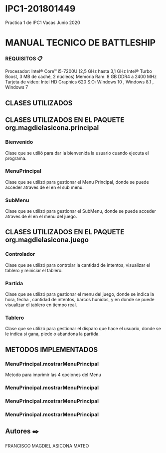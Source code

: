 # IPC1-201801449
Practica 1 de IPC1 Vacas Junio 2020
# MANUAL TECNICO DE BATTLESHIP




### REQUISITOS 📋
Procesador: Intel® Core™ i5-7200U (2,5 GHz hasta 3,1 GHz Intel® Turbo Boost, 3 MB de caché, 2 núcleos)
Memoria Ram: 8 GB DDR4 a 2400 MHz
Tarjeta de video: Intel HD Graphics 620
S.O:  Windows 10 , Windows 8.1 , Windows 7







## CLASES UTILIZADOS
## CLASES UTILIZADOS EN EL PAQUETE org.magdielasicona.principal
### Bienvenido
Clase que se utilió para dar la bienvenida la usuario cuando ejecuta el programa.
### MenuPrincipal
Clase que se utilizó para gestionar el Menu Principal, donde se puede acceder atraves de el en el sub menu.
### SubMenu
Clase que se utilizó para gestionar el SubMenu, donde se puede acceder atraves de él en el menu del juego.
## CLASES UTILIZADOS EN EL PAQUETE org.magdielasicona.juego
### Controlador
Clase que se utilizó para controlar la cantidad de intentos, visualizar el tablero y reiniciar el tablero.
### Partida
Clase que se utilizó para gestionar el menu del juego, donde se indica la hora, fecha , cantidad de intentos, barcos hunidos, y en donde se puede visualizar el tablero en tiempo real.
### Tablero
Clase que se utilizó para gestionar el disparo que hace el usuario, donde se le indica si gana, piede o abandona la partida.

## METODOS IMPLEMENTADOS
### MenuPrincipal.mostrarMenuPrincipal
Metodo para imprimir las 4 opciones del Menu
### MenuPrincipal.mostrarMenuPrincipal

### MenuPrincipal.mostrarMenuPrincipal

### MenuPrincipal.mostrarMenuPrincipal



## Autores ✒️

FRANCISCO MAGDIEL ASICONA MATEO









